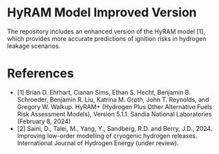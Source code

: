 # HyRAM Model Improved Version
The repository includes an enhanced version of the HyRAM model [1], which provides more accurate predictions of ignition risks in hydrogen leakage scenarios.

# References
- [1] Brian D. Ehrhart, Cianan Sims, Ethan S. Hecht, Benjamin B. Schroeder, Benjamin R. Liu, Katrina M. Groth, John T. Reynolds, and Gregory W. Walkup. HyRAM+ (Hydrogen Plus Other Alternative Fuels Risk Assessment Models), Version 5.1.1. Sandia National Laboratories (February 8, 2024)
- [2] Saini, D., Talei, M., Yang, Y., Sandberg, R.D. and Berry, J.D., 2024. Improving low-order modelling of cryogenic hydrogen releases. International Journal of Hydrogen Energy (under review).
